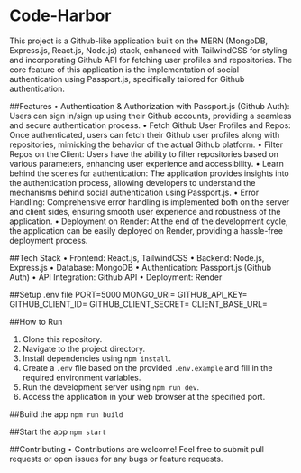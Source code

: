 # Code-Harbor
This project is a Github-like application built on the MERN (MongoDB, Express.js, React.js, Node.js) stack, enhanced with TailwindCSS for styling and incorporating Github API for fetching user profiles and repositories. The core feature of this application is the implementation of social authentication using Passport.js, specifically tailored for Github authentication.

##Features
• Authentication & Authorization with Passport.js (Github Auth): Users can sign in/sign up using their Github accounts, providing a seamless and secure authentication process.
• Fetch Github User Profiles and Repos: Once authenticated, users can fetch their Github user profiles along with repositories, mimicking the behavior of the actual Github platform.
• Filter Repos on the Client: Users have the ability to filter repositories based on various parameters, enhancing user experience and accessibility.
• Learn behind the scenes for authentication: The application provides insights into the authentication process, allowing developers to understand the mechanisms behind social authentication using Passport.js.
• Error Handling: Comprehensive error handling is implemented both on the server and client sides, ensuring smooth user experience and robustness of the application.
• Deployment on Render: At the end of the development cycle, the application can be easily deployed on Render, providing a hassle-free deployment process.

##Tech Stack
• Frontend: React.js, TailwindCSS
• Backend: Node.js, Express.js
• Database: MongoDB
• Authentication: Passport.js (Github Auth)
• API Integration: Github API
• Deployment: Render

##Setup .env file
PORT=5000
MONGO_URI=
GITHUB_API_KEY=
GITHUB_CLIENT_ID=
GITHUB_CLIENT_SECRET=
CLIENT_BASE_URL=

##How to Run
1. Clone this repository.
2. Navigate to the project directory.
3. Install dependencies using `npm install`.
4. Create a `.env` file based on the provided `.env.example` and fill in the required environment variables.
5. Run the development server using `npm run dev`.
6. Access the application in your web browser at the specified port.

##Build the app
`npm run build`

##Start the app
`npm start`

##Contributing
• Contributions are welcome! Feel free to submit pull requests or open issues for any bugs or feature requests.
